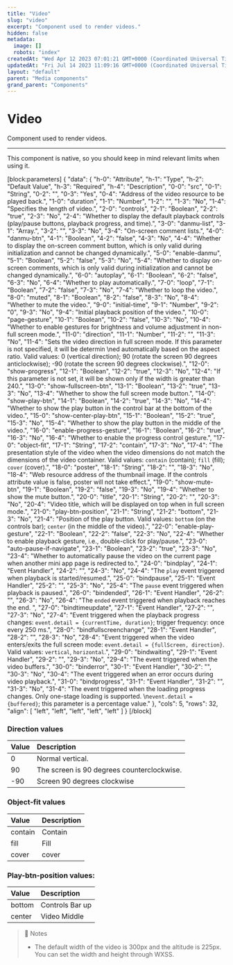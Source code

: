 ```yaml
---
title: "Video"
slug: "video"
excerpt: "Component used to render videos."
hidden: false
metadata: 
  image: []
  robots: "index"
createdAt: "Wed Apr 12 2023 07:01:21 GMT+0000 (Coordinated Universal Time)"
updatedAt: "Fri Jul 14 2023 11:09:16 GMT+0000 (Coordinated Universal Time)"
layout: "default"
parent: "Media components"
grand_parent: "Components"
---
```

# Video 
Component used to render videos.
*** 
This component is native, so you should keep in mind relevant limits when using it.

[block:parameters]
{
  "data": {
    "h-0": "Attribute",
    "h-1": "Type",
    "h-2": "Default Value",
    "h-3": "Required",
    "h-4": "Description",
    "0-0": "src",
    "0-1": "String",
    "0-2": "",
    "0-3": "Yes",
    "0-4": "Address of the video resource to be played back.",
    "1-0": "duration",
    "1-1": "Number",
    "1-2": "",
    "1-3": "No",
    "1-4": "Specifies the length of video.",
    "2-0": "controls",
    "2-1": "Boolean",
    "2-2": "true",
    "2-3": "No",
    "2-4": "Whether to display the default playback controls (play/pause buttons, playback progress, and time).",
    "3-0": "danmu-list",
    "3-1": "Array.<object>",
    "3-2": "",
    "3-3": "No",
    "3-4": "On-screen comment lists.",
    "4-0": "danmu-btn",
    "4-1": "Boolean",
    "4-2": "false",
    "4-3": "No",
    "4-4": "Whether to display the on-screen comment button, which is only valid during initialization and cannot be changed dynamically.",
    "5-0": "enable-danmu",
    "5-1": "Boolean",
    "5-2": "false",
    "5-3": "No",
    "5-4": "Whether to display on-screen comments, which is only valid during initialization and cannot be changed dynamically.",
    "6-0": "autoplay",
    "6-1": "Boolean",
    "6-2": "false",
    "6-3": "No",
    "6-4": "Whether to play automatically.",
    "7-0": "loop",
    "7-1": "Boolean",
    "7-2": "false",
    "7-3": "No",
    "7-4": "Whether to loop the video.",
    "8-0": "muted",
    "8-1": "Boolean",
    "8-2": "false",
    "8-3": "No",
    "8-4": "Whether to mute the video.",
    "9-0": "initial-time",
    "9-1": "Number",
    "9-2": "0",
    "9-3": "No",
    "9-4": "Initial playback position of the video.",
    "10-0": "page-gesture",
    "10-1": "Boolean",
    "10-2": "false",
    "10-3": "No",
    "10-4": "Whether to enable gestures for brightness and volume adjustment in non-full screen mode.",
    "11-0": "direction",
    "11-1": "Number",
    "11-2": "",
    "11-3": "No",
    "11-4": "Sets the video direction in full screen mode. If this parameter is not specified, it will be determin  \ned automatically based on the aspect ratio. Valid values: 0 (vertical direction); 90 (rotate the screen 90 degrees anticlockwise); -90 (rotate the screen 90 degrees clockwise).",
    "12-0": "show-progress",
    "12-1": "Boolean",
    "12-2": "true",
    "12-3": "No",
    "12-4": "If this parameter is not set, it will be shown only if the width is greater than 240.",
    "13-0": "show-fullscreen-btn",
    "13-1": "Boolean",
    "13-2": "true",
    "13-3": "No",
    "13-4": "Whether to show the full screen mode button.",
    "14-0": "show-play-btn",
    "14-1": "Boolean",
    "14-2": "true",
    "14-3": "No",
    "14-4": "Whether to show the play button in the control bar at the bottom of the video.",
    "15-0": "show-center-play-btn",
    "15-1": "Boolean",
    "15-2": "true",
    "15-3": "No",
    "15-4": "Whether to show the play button in the middle of the video.",
    "16-0": "enable-progress-gesture",
    "16-1": "Boolean",
    "16-2": "true",
    "16-3": "No",
    "16-4": "Whether to enable the progress control gesture.",
    "17-0": "object-fit",
    "17-1": "String",
    "17-2": "contain",
    "17-3": "No",
    "17-4": "The presentation style of the video when the video dimensions do not match the dimensions of the video container. Valid values: `contain` (contain); `fill` (fill); `cover` (cover).",
    "18-0": "poster",
    "18-1": "String",
    "18-2": "",
    "18-3": "No",
    "18-4": "Web resource address of the thumbnail image. If the controls attribute value is false, poster will not take effect.",
    "19-0": "show-mute-btn",
    "19-1": "Boolean",
    "19-2": "false",
    "19-3": "No",
    "19-4": "Whether to show the mute button.",
    "20-0": "title",
    "20-1": "String",
    "20-2": "",
    "20-3": "No",
    "20-4": "Video title, which will be displayed on top when in full screen mode.",
    "21-0": "play-btn-position",
    "21-1": "String",
    "21-2": "bottom",
    "21-3": "No",
    "21-4": "Position of the play button. Valid values: `bottom` (on the controls bar); `center` (in the middle of the video).",
    "22-0": "enable-play-gesture",
    "22-1": "Boolean",
    "22-2": "false",
    "22-3": "No",
    "22-4": "Whether to enable playback gesture, i.e., double-click for play/pause.",
    "23-0": "auto-pause-if-navigate",
    "23-1": "Boolean",
    "23-2": "true",
    "23-3": "No",
    "23-4": "Whether to automatically pause the video on the current page when another mini app page is redirected to.",
    "24-0": "bindplay",
    "24-1": "Event Handler",
    "24-2": "",
    "24-3": "No",
    "24-4": "The `play` event triggered when playback is started/resumed.",
    "25-0": "bindpause",
    "25-1": "Event Handler",
    "25-2": "",
    "25-3": "No",
    "25-4": "The `pause` event triggered when playback is paused.",
    "26-0": "bindended",
    "26-1": "Event Handler",
    "26-2": "",
    "26-3": "No",
    "26-4": "The `ended` event triggered when playback reaches the end. ",
    "27-0": "bindtimeupdate",
    "27-1": "Event Handler",
    "27-2": "",
    "27-3": "No",
    "27-4": "Event triggered when the playback progress changes: `event.detail = {currentTime, duration}`; trigger frequency: once every 250 ms.",
    "28-0": "bindfullscreenchange",
    "28-1": "Event Handler",
    "28-2": "",
    "28-3": "No",
    "28-4": "Event triggered when the video enters/exits the full screen mode: `event.detail = {fullScreen, direction}`. Valid values: `vertical`, `horizontal`.",
    "29-0": "bindwaiting",
    "29-1": "Event Handler",
    "29-2": "",
    "29-3": "No",
    "29-4": "The event triggered when the video buffers.",
    "30-0": "binderror",
    "30-1": "Event Handler",
    "30-2": "",
    "30-3": "No",
    "30-4": "The event triggered when an error occurs during video playback.",
    "31-0": "bindprogress",
    "31-1": "Event Handler",
    "31-2": "",
    "31-3": "No",
    "31-4": "The event triggered when the loading progress changes. Only one-stage loading is supported.  \n`event.detail = {buffered}`; this parameter is a percentage value."
  },
  "cols": 5,
  "rows": 32,
  "align": [
    "left",
    "left",
    "left",
    "left",
    "left"
  ]
}
[/block]


### Direction values

| Value | Description                                |
| :---- | :----------------------------------------- |
| 0     | Normal vertical.                           |
| 90    | The screen is 90 degrees counterclockwise. |
| -90   | Screen 90 degrees clockwise                |

### Object-fit values

| Value   | Description |
| :------ | :---------- |
| contain | Contain     |
| fill    | Fill        |
| cover   | cover       |

### Play-btn-position values:

| Value  | Description     |
| :----- | :-------------- |
| bottom | Controls Bar up |
| center | Video Middle    |

> 📘 Notes
> 
> - The default width of the video is 300px and the altitude is 225px. You can set the width and height through WXSS.
